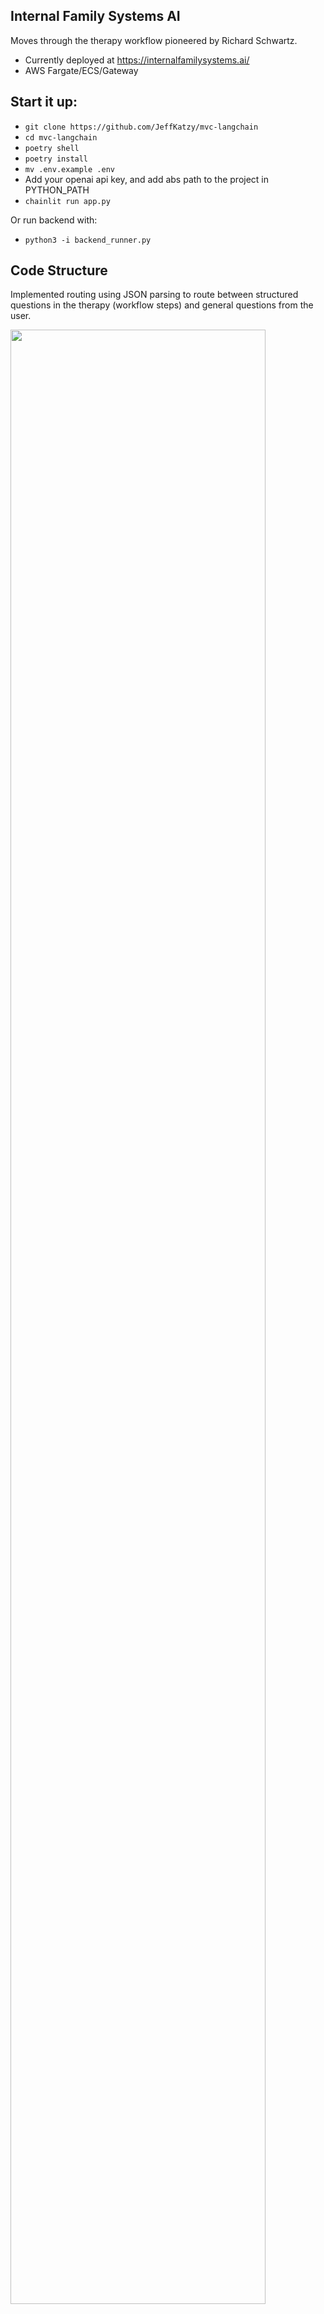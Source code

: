 ## Internal Family Systems AI 

Moves through the therapy workflow pioneered by Richard Schwartz.

* Currently deployed at https://internalfamilysystems.ai/
* AWS Fargate/ECS/Gateway

## Start it up:

* `git clone https://github.com/JeffKatzy/mvc-langchain`
* `cd mvc-langchain`
* `poetry shell`
* `poetry install`
* `mv .env.example .env`
* Add your openai api key, and add abs path to the project in PYTHON_PATH
* `chainlit run app.py`

Or run backend with:
* `python3 -i backend_runner.py`

## Code Structure

Implemented routing using JSON parsing to route between structured questions in the therapy (workflow steps) and general questions from the user.

<img src="https://jigsaw-labs-student.s3.amazonaws.com/request-response.png" width="90%"/>

Incoming user messages are routed to either a general response or a sequenced **workflow**.  A workflow is the sequence of steps that the agent responds to individually.  

A workflow is essentially a ViewModel.  A workflow has many steps, and an application may have many workflows.

Each step in a workflow has it's own *skip* logic that indicates if the step is already complete.  This is often a combination of the state of the underlying model (eg. the parsed information from the agent) and the workflow itself (eg. have we asked enough times and should move on.)

For example, the bot finds the next step by checking off the steps in sequence to look if the `skip` lambda function returns `True`.  And to execute the lambda, it looks at the related model to see if it has already gathered the related information.

```python
class PartWorkflow(BaseWorkflow):
    _model: Part

    find_part: WField = WField(prompt="Ask if there's a feeling, struggle, thought pattern, or part they need help with.",
        skip=lambda view: bool(view._model.part))
    assess_awareness: WField = WField(prompt = "Thank them, mirror using parts language.  Then ask if they're aware of this part and how they sense or are aware of the part.",
                        skip=lambda view: bool(view._model.aware_of_part))

class Part(BaseModel):
    part: str = Field("",
        description="A feeling, struggle, thought pattern, or part they encounter.")
```

The `BaseWorkflow` class's `get_next_message` function will call each `skip` procedure in sequence, until reaching what is yet to be completed.

```python
def get_next_message(self):
        for field, attrs in self.dict().items():
            if attrs.get('skip') and not attrs['skip'](self):
                return attrs['prompt']
```

For example:

```python
service = PartWorkflow(Part())
service.get_next_message() 
# Ask if there's a feeling, struggle, thought pattern...
```
Additional workflows are added by adding them to the `Server`.  

```python
workflows = [ PartWorkflow(Part())]
server = Server(workflows)
asyncio.run(server.listen())
```

Organizing this way hopes to achieve the following:

* Add additional steps by defining additional workflows, their related steps (along with skip logic) and any changes to the model layer (data to be parsed/captured).
* Isolate model from views.  Not everything we want the bot to say needs a related update to the model layer.  The model layer should represent the domain.
* Keep logic about whether each step is complete (and should be skipped) with the step declaration.  And allow this logic to be flexible.

### Todo:

* Still should look into Zep for output parsing
* Look at Cerebras for latency
